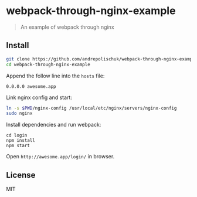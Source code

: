 # webpack-through-nginx-example

> An example of webpack through nginx

## Install

```sh
git clone https://github.com/andrepolischuk/webpack-through-nginx-example
cd webpack-through-nginx-example
```

Append the follow line into the `hosts` file:

```
0.0.0.0 awesome.app
```

Link nginx config and start:

```sh
ln -s $PWD/nginx-config /usr/local/etc/nginx/servers/nginx-config
sudo nginx
```

Install dependencies and run webpack:

```
cd login
npm install
npm start
```

Open `http://awesome.app/login/` in browser.

## License

MIT
